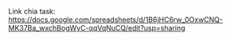 Link chia task: https://docs.google.com/spreadsheets/d/1B6jHC6rw_0OxwCNQ-MK37Ba_wxchBogWyC-qqVqNuCQ/edit?usp=sharing
